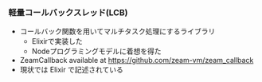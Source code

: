 ### 軽量コールバックスレッド(LCB)

* コールバック関数を用いてマルチタスク処理にするライブラリ
	* Elixirで実装した
	* Nodeプログラミングモデルに着想を得た
* ZeamCallback available at https://github.com/zeam-vm/zeam_callback
* 現状では Elixir で記述されている